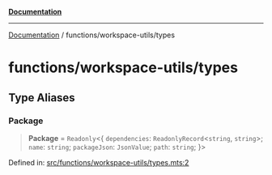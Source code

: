 [**Documentation**](../../README.md)

---

[Documentation](../../README.md) / functions/workspace-utils/types

# functions/workspace-utils/types

## Type Aliases

### Package

> **Package** = `Readonly`\<\{ `dependencies`: `ReadonlyRecord`\<`string`, `string`\>; `name`: `string`; `packageJson`: `JsonValue`; `path`: `string`; \}\>

Defined in: [src/functions/workspace-utils/types.mts:2](https://github.com/noshiro-pf/ts-repo-utils/blob/main/src/functions/workspace-utils/types.mts#L2)
